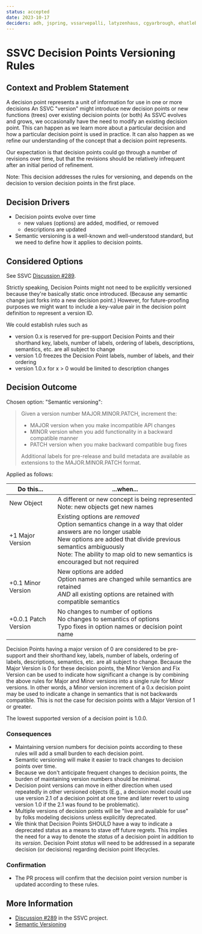 ```yaml
---
status: accepted
date: 2023-10-17 
deciders: adh, jspring, vssarvepalli, latyzenhaus, cgyarbrough, ehatleback
---
```

# SSVC Decision Points Versioning Rules

## Context and Problem Statement


A decision point represents a unit of information for use in one or more decisions
An SSVC "version" might introduce new decision points or new functions (trees) over existing decision points (or both)
As SSVC evolves and grows, we occasionally have the need to modify an existing decision point.
This can happen as we learn more about a particular decision and how a particular decision point is used in practice.
It can also happen as we refine our understanding of the concept that a decision point represents.

Our expectation is that decision points could go through a number of revisions over time, but that the revisions
should be relatively infrequent after an initial period of refinement.

Note: This decision addresses the rules for versioning, and depends on the decision to version decision points in the first place.


## Decision Drivers

* Decision points evolve over time
  * new values (options) are added, modified, or removed
  * descriptions are updated
* Semantic versioning is a well-known and well-understood standard, but we need to define how it applies to decision points.

## Considered Options

See SSVC [Discussion #289](https://github.com/CERTCC/SSVC/discussions/289).

Strictly speaking, Decision Points might not need to be explicitly versioned because they're basically static once introduced.
(Because any semantic change just forks into a new decision point.)
However, for future-proofing purposes we might want to include a key-value pair in the decision point definition to represent a version ID.

We could establish rules such as
- version 0.x is reserved for pre-support Decision Points and their shorthand key, labels, number of labels, ordering of labels, descriptions, semantics, etc. are all subject to change
- version 1.0 freezes the Decision Point labels, number of labels, and their ordering
- version 1.0.x for x > 0 would be limited to description changes


## Decision Outcome

Chosen option: "Semantic versioning":

> Given a version number MAJOR.MINOR.PATCH, increment the:
> 
> - MAJOR version when you make incompatible API changes
> - MINOR version when you add functionality in a backward compatible manner 
> - PATCH version when you make backward compatible bug fixes
>
> Additional labels for pre-release and build metadata are available as extensions to the MAJOR.MINOR.PATCH format.

Applied as follows:


| Do this...           | ...when...                                                                                                                                                                                                                                                        |
|----------------------|-------------------------------------------------------------------------------------------------------------------------------------------------------------------------------------------------------------------------------------------------------------------|
| New Object           | A different or new concept is being represented<br/>Note: new objects get new names                                                                                                                                                                               |
| +1 Major Version     | Existing options are _removed_<br/>Option semantics change in a way that older answers are no longer usable<br/>New options are added that divide previous semantics ambiguously<br/>Note: The ability to map old to new semantics is encouraged but not required |
| +0.1 Minor Version   | New options are added<br/>Option names are changed while semantics are retained<br/>_AND_ all existing options are retained with compatible semantics                                                                                                             |
| +0.0.1 Patch Version | No changes to number of options<br/>No changes to semantics of options<br/>Typo fixes in option names or decision point name                                                                                                                                      |

Decision Points having a major version of 0 are considered to be pre-support and their shorthand key, labels, number of labels, ordering of labels, descriptions, semantics, etc. are all subject to change.
Because the Major Version is 0 for these decision points, the Minor Version and Fix Version can be used to indicate how
significant a change is by combining the above rules for Major and Minor versions into a single rule for Minor versions.
In other words, a Minor version increment of a 0.x decision point may be used to indicate a change in semantics that
is not backwards compatible. This is not the case for decision points with a Major Version of 1 or greater.

The lowest supported version of a decision point is 1.0.0.

### Consequences

- Maintaining version numbers for decision points according to these rules will add a small burden to each decision point.
- Semantic versioning will make it easier to track changes to decision points over time.
- Because we don't anticipate frequent changes to decision points, the burden of maintaining version numbers should be minimal.
- Decision point versions can move in either direction when used repeatedly in other versioned objects (E.g., a decision model could
use use version 2.1 of a decision point at one time and later revert to using version 1.0 if the 2.1 was found to be problematic).
- Multiple versions of decision points will be "live and available for use" by folks modeling decisions unless explicitly deprecated.
- We think that Decision Points SHOULD have a way to indicate a deprecated status as a means to stave off future regrets.
This implies the need for a way to denote the _status_ of a decision point in addition to its _version_.
Decision Point _status_ will need to be addressed in a separate decision (or decisions) regarding decision point lifecycles.

### Confirmation

- The PR process will confirm that the decision point version number is updated according to these rules.

## More Information

- [Discussion #289](https://github.com/CERTCC/SSVC/discussions/289) in the SSVC project. 
- [Semantic Versioning](https://semver.org/)

